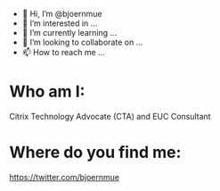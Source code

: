 - 👋 Hi, I’m @bjoernmue
- 👀 I’m interested in ...
- 🌱 I’m currently learning ...
- 💞️ I’m looking to collaborate on ...
- 📫 How to reach me ...

<!---
bjoernmue/bjoernmue is a ✨ special ✨ repository because its `README.md` (this file) appears on your GitHub profile.
You can click the Preview link to take a look at your changes.
--->

# Who am I:
Citrix Technology Advocate (CTA) and EUC Consultant

# Where do you find me:
https://twitter.com/bjoernmue
